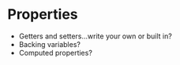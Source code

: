 # Properties
* Getters and setters…write your own or built in?
* Backing variables?
* Computed properties?

